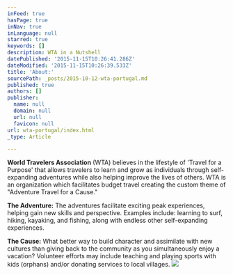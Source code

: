 ```yaml
---
inFeed: true
hasPage: true
inNav: true
inLanguage: null
starred: true
keywords: []
description: WTA in a Nutshell
datePublished: '2015-11-15T10:26:41.286Z'
dateModified: '2015-11-15T10:26:39.533Z'
title: 'About:'
sourcePath: _posts/2015-10-12-wta-portugal.md
published: true
authors: []
publisher:
  name: null
  domain: null
  url: null
  favicon: null
url: wta-portugal/index.html
_type: Article

---
```

**World Travelers Association** (WTA) believes in the lifestyle of 'Travel for a Purpose' that allows travelers to learn and grow as individuals through self-expanding adventures while also helping improve the lives of others. WTA is an organization which facilitates budget travel creating the custom theme of "Adventure Travel for a Cause." 

**The Adventure:** The adventures facilitate exciting peak experiences, helping gain new skills and perspective. Examples include: learning to surf, hiking, kayaking, and fishing, along with endless other self-expanding experiences.

**The Cause:** What better way to build character and 
assimilate with new cultures than giving back to the community as you 
simultaneously enjoy a vacation? Volunteer efforts may include teaching 
and playing sports with kids (orphans) and/or donating services to local
villages.
![](https://the-grid-user-content.s3-us-west-2.amazonaws.com/cda874fb-f396-4ac7-96f2-d7a96463a45c.png)